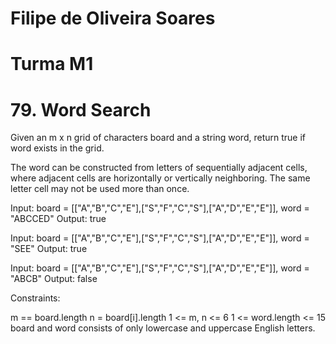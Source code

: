 # Filipe de Oliveira Soares
# Turma M1

# 79. Word Search

Given an m x n grid of characters board and a string word, return true if word exists in the grid.

The word can be constructed from letters of sequentially adjacent cells, where adjacent cells are horizontally or vertically neighboring. The same letter cell may not be used more than once.


Input: board = [["A","B","C","E"],["S","F","C","S"],["A","D","E","E"]], word = "ABCCED"
Output: true


Input: board = [["A","B","C","E"],["S","F","C","S"],["A","D","E","E"]], word = "SEE"
Output: true

Input: board = [["A","B","C","E"],["S","F","C","S"],["A","D","E","E"]], word = "ABCB"
Output: false

Constraints:

m == board.length
n = board[i].length
1 <= m, n <= 6
1 <= word.length <= 15
board and word consists of only lowercase and uppercase English letters.
